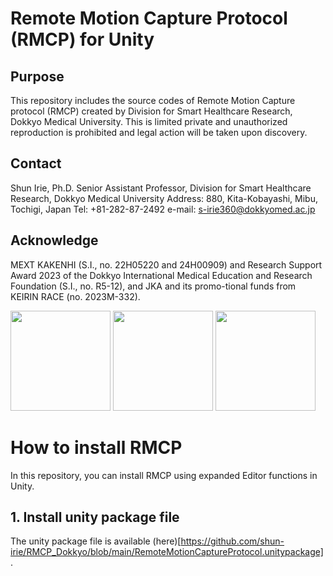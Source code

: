 # Remote Motion Capture Protocol (RMCP) for Unity
## Purpose
This repository includes the source codes of Remote Motion Capture protocol (RMCP) created by Division for Smart Healthcare Research, Dokkyo Medical University. This is limited private and unauthorized reproduction is prohibited and legal action will be taken upon discovery.
## Contact
Shun Irie, Ph.D. Senior Assistant Professor, Division for Smart Healthcare Research, Dokkyo Medical University
Address: 880, Kita-Kobayashi, Mibu, Tochigi, Japan Tel: +81-282-87-2492
e-mail: s-irie360@dokkyomed.ac.jp
## Acknowledge
MEXT KAKENHI (S.I., no. 22H05220 and 24H00909) and Research Support Award 2023 of the Dokkyo International Medical Education and Research Foundation (S.I., no. R5-12), and JKA and its promo-tional funds from KEIRIN RACE (no. 2023M-332).

<img src="https://github.com/user-attachments/assets/fdab8d35-89e1-40c1-8511-36f5eee5b702" width="160pt">

<img src="https://github.com/user-attachments/assets/555a9db3-1b9a-4f87-a191-6cb322b19dd2" width="160pt">

<img src="https://github.com/user-attachments/assets/82c7ad1f-8f74-4534-80d8-1e51b3fca6e6" width="160pt">

# How to install RMCP
In this repository, you can install RMCP using expanded Editor functions in Unity.
## 1. Install unity package file
The unity package file is available (here)[https://github.com/shun-irie/RMCP_Dokkyo/blob/main/RemoteMotionCaptureProtocol.unitypackage].
